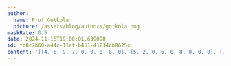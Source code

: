 ```yaml
---
author:
  name: Prof Gotkola
  picture: /assets/blog/authors/gotkola.png
maskRate: 0.5
date: 2024-11-16T19:00:01.639098
id: fb8c7b60-a44c-11ef-b451-41234cb8625c
content: '[[4, 6, 9, 7, 0, 0, 0, 8, 0], [5, 2, 0, 6, 0, 8, 0, 0, 0], [7, 8, 3, 4, 0, 1, 0, 0, 9], [0, 7, 0, 0, 1, 0, 0, 9, 5], [1, 0, 0, 9, 0, 6, 0, 0, 0], [6, 9, 8, 2, 7, 0, 4, 1, 3], [0, 4, 0, 1, 0, 0, 0, 0, 6], [0, 3, 0, 0, 4, 2, 0, 0, 1], [0, 1, 7, 0, 6, 0, 0, 0, 4]]'
---
```

